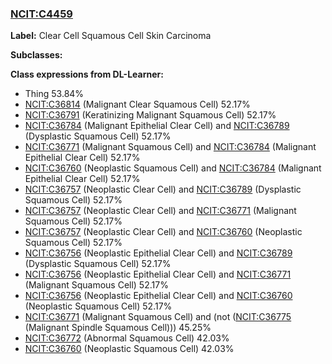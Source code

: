 
### [NCIT:C4459](http://purl.obolibrary.org/obo/NCIT_C4459)
**Label:** Clear Cell Squamous Cell Skin Carcinoma

**Subclasses:** 

**Class expressions from DL-Learner:**

- Thing 53.84%
- [NCIT:C36814](http://purl.obolibrary.org/obo/NCIT_C36814) (Malignant Clear Squamous Cell) 52.17%
- [NCIT:C36791](http://purl.obolibrary.org/obo/NCIT_C36791) (Keratinizing Malignant Squamous Cell) 52.17%
- [NCIT:C36784](http://purl.obolibrary.org/obo/NCIT_C36784) (Malignant Epithelial Clear Cell) and [NCIT:C36789](http://purl.obolibrary.org/obo/NCIT_C36789) (Dysplastic Squamous Cell) 52.17%
- [NCIT:C36771](http://purl.obolibrary.org/obo/NCIT_C36771) (Malignant Squamous Cell) and [NCIT:C36784](http://purl.obolibrary.org/obo/NCIT_C36784) (Malignant Epithelial Clear Cell) 52.17%
- [NCIT:C36760](http://purl.obolibrary.org/obo/NCIT_C36760) (Neoplastic Squamous Cell) and [NCIT:C36784](http://purl.obolibrary.org/obo/NCIT_C36784) (Malignant Epithelial Clear Cell) 52.17%
- [NCIT:C36757](http://purl.obolibrary.org/obo/NCIT_C36757) (Neoplastic Clear Cell) and [NCIT:C36789](http://purl.obolibrary.org/obo/NCIT_C36789) (Dysplastic Squamous Cell) 52.17%
- [NCIT:C36757](http://purl.obolibrary.org/obo/NCIT_C36757) (Neoplastic Clear Cell) and [NCIT:C36771](http://purl.obolibrary.org/obo/NCIT_C36771) (Malignant Squamous Cell) 52.17%
- [NCIT:C36757](http://purl.obolibrary.org/obo/NCIT_C36757) (Neoplastic Clear Cell) and [NCIT:C36760](http://purl.obolibrary.org/obo/NCIT_C36760) (Neoplastic Squamous Cell) 52.17%
- [NCIT:C36756](http://purl.obolibrary.org/obo/NCIT_C36756) (Neoplastic Epithelial Clear Cell) and [NCIT:C36789](http://purl.obolibrary.org/obo/NCIT_C36789) (Dysplastic Squamous Cell) 52.17%
- [NCIT:C36756](http://purl.obolibrary.org/obo/NCIT_C36756) (Neoplastic Epithelial Clear Cell) and [NCIT:C36771](http://purl.obolibrary.org/obo/NCIT_C36771) (Malignant Squamous Cell) 52.17%
- [NCIT:C36756](http://purl.obolibrary.org/obo/NCIT_C36756) (Neoplastic Epithelial Clear Cell) and [NCIT:C36760](http://purl.obolibrary.org/obo/NCIT_C36760) (Neoplastic Squamous Cell) 52.17%
- [NCIT:C36771](http://purl.obolibrary.org/obo/NCIT_C36771) (Malignant Squamous Cell) and (not ([NCIT:C36775](http://purl.obolibrary.org/obo/NCIT_C36775) (Malignant Spindle Squamous Cell))) 45.25%
- [NCIT:C36772](http://purl.obolibrary.org/obo/NCIT_C36772) (Abnormal Squamous Cell) 42.03%
- [NCIT:C36760](http://purl.obolibrary.org/obo/NCIT_C36760) (Neoplastic Squamous Cell) 42.03%


